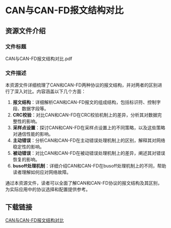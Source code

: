 # CAN与CAN-FD报文结构对比

## 资源文件介绍

### 文件标题
CAN与CAN-FD报文结构对比.pdf

### 文件描述
本资源文件详细梳理了CAN和CAN-FD两种协议的报文结构，并对两者的区别进行了深入对比。内容涵盖以下几个方面：

1. **报文结构**：详细解析CAN和CAN-FD报文的组成结构，包括标识符、控制字段、数据字段等。
2. **CRC校验**：对比CAN和CAN-FD在CRC校验机制上的差异，分析其对数据完整性的影响。
3. **采样点设置**：探讨CAN和CAN-FD在采样点设置上的不同策略，以及这些策略对通信性能的影响。
4. **主动错误**：分析CAN和CAN-FD在主动错误处理机制上的区别，解释其对网络稳定性的影响。
5. **被动错误**：对比CAN和CAN-FD在被动错误处理机制上的差异，阐述其对错误恢复的影响。
6. **busoff处理机制**：详细介绍CAN和CAN-FD在busoff处理机制上的不同，帮助读者理解如何应对网络故障。

通过本资源文件，读者可以全面了解CAN和CAN-FD协议的报文结构及其区别，为实际应用中的协议选择和配置提供参考。

## 下载链接

[CAN与CAN-FD报文结构对比](https://pan.quark.cn/s/e97077f70fae)